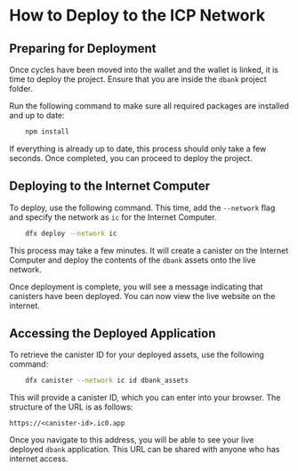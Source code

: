 # How to Deploy to the ICP Network

## Preparing for Deployment

Once cycles have been moved into the wallet and the wallet is linked, it is time to deploy the project. Ensure that you are inside the `dbank` project folder.

Run the following command to make sure all required packages are installed and up to date:

```bash
    npm install
```

If everything is already up to date, this process should only take a few seconds. Once completed, you can proceed to deploy the project.

## Deploying to the Internet Computer

To deploy, use the following command. This time, add the `--network` flag and specify the network as `ic` for the Internet Computer.

```bash
    dfx deploy --network ic
```

This process may take a few minutes. It will create a canister on the Internet Computer and deploy the contents of the `dbank` assets onto the live network.

Once deployment is complete, you will see a message indicating that canisters have been deployed. You can now view the live website on the internet.

## Accessing the Deployed Application

To retrieve the canister ID for your deployed assets, use the following command:

```bash
    dfx canister --network ic id dbank_assets
```

This will provide a canister ID, which you can enter into your browser. The structure of the URL is as follows:

`https://<canister-id>.ic0.app`

Once you navigate to this address, you will be able to see your live deployed `dbank` application. This URL can be shared with anyone who has internet access.

